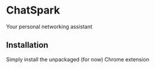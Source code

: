 # ChatSpark
Your personal networking assistant

## Installation
Simply install the unpackaged (for now) Chrome extension